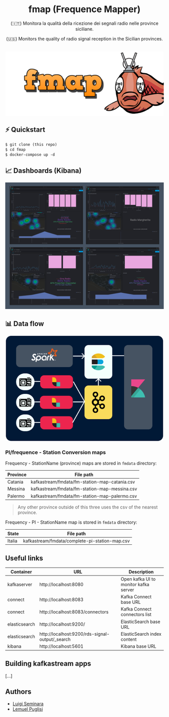 <h1 align="center">fmap (Frequence Mapper)</h1>
<p align="center">(🇮🇹) Monitora la qualità della ricezione dei segnali radio nelle province siciliane. </p>
<p align="center">(🇺🇸) Monitors the quality of radio signal reception in the Sicilian provinces. </p><br>
<img align="center" src="docs/assets/cover.png" style="zoom: 50%;" >





## ⚡ Quickstart

```shell
$ git clone (this repo)
$ cd fmap
$ docker-compose up -d
```



## 📈 Dashboards (Kibana)

![](./docs/assets/dashboards.png)



## 📊 Data flow 

<p align="center">
  <img src="./docs/assets/data-flow-card.png" alt="data-flow" width=500/>
</p>



### PI/frequence - Station Conversion maps

 Frequency - StationName (province) maps are stored in `fmdata` directory: 

| Province | File path                                     |
| -------- | --------------------------------------------- |
| Catania  | kafkastream/fmdata/fm-station-map-catania.csv |
| Messina  | kafkastream/fmdata/fm-station-map-messina.csv |
| Palermo  | kafkastream/fmdata/fm-station-map-palermo.csv |

> Any other province outside of this three uses the csv of the nearest province. 

Frequency - PI - StationName map is stored in `fmdata` directory: 

| State  | File path                                      |
| ------ | ---------------------------------------------- |
| Italia | kafkastream/fmdata/complete-pi-station-map.csv |



## Useful links 

| Container     | URL                                             | Description                           |
| ------------- | ----------------------------------------------- | ------------------------------------- |
| kafkaserver   | http://localhost:8080                           | Open kafka UI to monitor kafka server |
| connect       | http://localhost:8083                           | Kafka Connect base URL                |
| connect       | http://localhost:8083/connectors                | Kafka Connect connectors list         |
| elasticsearch | http://localhost:9200/                          | ElasticSearch base URL                |
| elasticsearch | http://localhost:9200/rds-signal-output/_search | ElasticSearch index content           |
| kibana        | http://localhost:5601                           | Kibana base URL                       |



## Building kafkastream apps 

[...]



## Authors 

* [Luigi Seminara](https://github.com/Gigi-G)
* [Lemuel Puglisi](https://github.com/LemuelPuglisi) 

